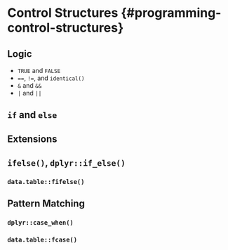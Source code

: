 # Control Structures {#programming-control-structures}

## Logic

* `TRUE` and `FALSE`
* `==`, `!=`, and `identical()`
* `&` and `&&`
* `|` and `||`

## `if` and `else`

## Extensions

## `ifelse()`, `dplyr::if_else()`

### `data.table::fifelse()`

## Pattern Matching

### `dplyr::case_when()`

### `data.table::fcase()`
